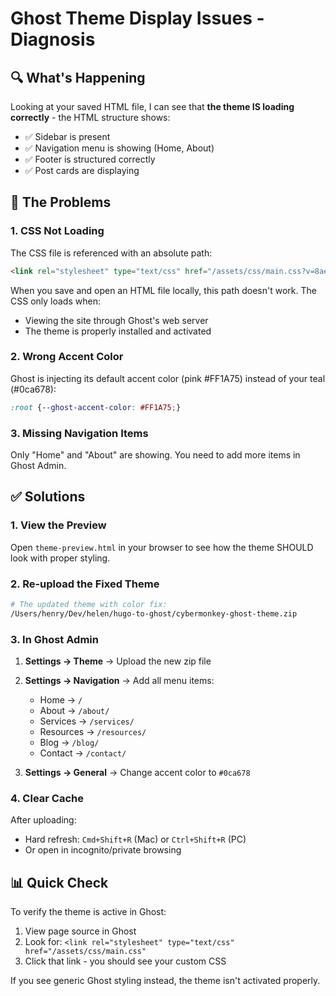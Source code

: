 # Ghost Theme Display Issues - Diagnosis

## 🔍 What's Happening

Looking at your saved HTML file, I can see that **the theme IS loading correctly** - the HTML structure shows:
- ✅ Sidebar is present
- ✅ Navigation menu is showing (Home, About)
- ✅ Footer is structured correctly
- ✅ Post cards are displaying

## 🚨 The Problems

### 1. **CSS Not Loading**
The CSS file is referenced with an absolute path:
```html
<link rel="stylesheet" type="text/css" href="/assets/css/main.css?v=8ae286fe34" />
```

When you save and open an HTML file locally, this path doesn't work. The CSS only loads when:
- Viewing the site through Ghost's web server
- The theme is properly installed and activated

### 2. **Wrong Accent Color**
Ghost is injecting its default accent color (pink #FF1A75) instead of your teal (#0ca678):
```css
:root {--ghost-accent-color: #FF1A75;}
```

### 3. **Missing Navigation Items**
Only "Home" and "About" are showing. You need to add more items in Ghost Admin.

## ✅ Solutions

### 1. **View the Preview**
Open `theme-preview.html` in your browser to see how the theme SHOULD look with proper styling.

### 2. **Re-upload the Fixed Theme**
```bash
# The updated theme with color fix:
/Users/henry/Dev/helen/hugo-to-ghost/cybermonkey-ghost-theme.zip
```

### 3. **In Ghost Admin**
1. **Settings → Theme** → Upload the new zip file
2. **Settings → Navigation** → Add all menu items:
   - Home → `/`
   - About → `/about/`
   - Services → `/services/`
   - Resources → `/resources/`
   - Blog → `/blog/`
   - Contact → `/contact/`

3. **Settings → General** → Change accent color to `#0ca678`

### 4. **Clear Cache**
After uploading:
- Hard refresh: `Cmd+Shift+R` (Mac) or `Ctrl+Shift+R` (PC)
- Or open in incognito/private browsing

## 📊 Quick Check

To verify the theme is active in Ghost:
1. View page source in Ghost
2. Look for: `<link rel="stylesheet" type="text/css" href="/assets/css/main.css"`
3. Click that link - you should see your custom CSS

If you see generic Ghost styling instead, the theme isn't activated properly.